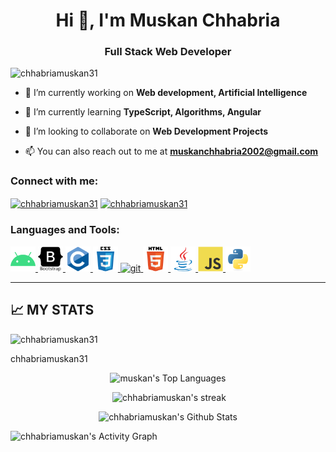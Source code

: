 
<!--
**chhabriamuskan31/chhabriamuskan31** is a ✨ _special_ ✨ repository because its `README.md` (this file) appears on your GitHub profile.

Here are some ideas to get you started:

- 🔭 I’m currently working on ...
- 🌱 I’m currently learning ...
- 👯 I’m looking to collaborate on ...
- 🤔 I’m looking for help with ...
- 💬 Ask me about ...
- 📫 How to reach me: ...
- 😄 Pronouns: ...
- ⚡ Fun fact: ...
-->
<h1 align="center">Hi 👋, I'm Muskan Chhabria</h1>
<h3 align="center">Full Stack Web Developer</h3>

<p align="left"> <img src="https://komarev.com/ghpvc/?username=chhabriamuskan31&label=Profile%20views&color=0e75b6&style=flat-square&label=PROFILE+VIEWS" alt="chhabriamuskan31" /> </p>

- 🔭 I’m currently working on **Web development, Artificial Intelligence**

- 🌱 I’m currently learning **TypeScript, Algorithms, Angular**

- 👯 I’m looking to collaborate on **Web Development Projects**

- 📫 You can also reach out to me at **muskanchhabria2002@gmail.com**

<h3 align="left">Connect with me:</h3>
<p align="left">
<a href="https://www.linkedin.com/in/muskan-chhabria-924747218/" target="blank"><img align="center" src="https://raw.githubusercontent.com/rahuldkjain/github-profile-readme-generator/master/src/images/icons/Social/linked-in-alt.svg" target="_blank"alt="chhabriamuskan31" height="30" width="40" /></a>
<a href="https://www.codingninjas.com/codestudio/profile/620836c2-2399-4d30-8e4c-2703f1ba09f9" target="blank"><img align="center" src="https://files.codingninjas.in/0000000000000723.jpg" alt="chhabriamuskan31" height="30" width="40" /></a>
</p>

<h3 align="left">Languages and Tools:</h3>
<p align="left"> <a href="https://developer.android.com" target="_blank" rel="noreferrer"> <img src="https://raw.githubusercontent.com/github/explore/80688e429a7d4ef2fca1e82350fe8e3517d3494d/topics/android/android.png" alt="android" width="40" height="40"/> </a> <a href="https://getbootstrap.com" target="_blank" rel="noreferrer"> <img src="https://raw.githubusercontent.com/devicons/devicon/master/icons/bootstrap/bootstrap-plain-wordmark.svg" alt="bootstrap" width="40" height="40"/> </a> <a href="https://www.cprogramming.com/" target="_blank" rel="noreferrer"> <img src="https://raw.githubusercontent.com/devicons/devicon/master/icons/c/c-original.svg" alt="c" width="40" height="40"/> </a> <a href="https://www.w3schools.com/css/" target="_blank" rel="noreferrer"> <img src="https://raw.githubusercontent.com/devicons/devicon/master/icons/css3/css3-original-wordmark.svg" alt="css3" width="40" height="40"/> </a> <a href="https://git-scm.com/" target="_blank" rel="noreferrer"> <img src="https://www.vectorlogo.zone/logos/git-scm/git-scm-icon.svg" alt="git" width="40" height="40"/> </a> <a href="https://www.w3.org/html/" target="_blank" rel="noreferrer"> <img src="https://raw.githubusercontent.com/devicons/devicon/master/icons/html5/html5-original-wordmark.svg" alt="html5" width="40" height="40"/> </a> <a href="https://www.java.com" target="_blank" rel="noreferrer"> <img src="https://raw.githubusercontent.com/devicons/devicon/master/icons/java/java-original.svg" alt="java" width="40" height="40"/> </a> <a href="https://developer.mozilla.org/en-US/docs/Web/JavaScript" target="_blank" rel="noreferrer"> <img src="https://raw.githubusercontent.com/devicons/devicon/master/icons/javascript/javascript-original.svg" alt="javascript" width="40" height="40"/> </a> <a href="https://www.python.org" target="_blank" rel="noreferrer"> <img src="https://raw.githubusercontent.com/devicons/devicon/master/icons/python/python-original.svg" alt="python" width="40" height="40"/> </a> </p>


___________________________________________________________________________________________________________________________________________________________________

## 📈 MY STATS

<p align="left"> <img src="https://komarev.com/ghpvc/?username=chhabriamuskan31&label=Profile%20views&color=0e75b6&style=flat-square&label=PROFILE+VIEWS" alt="chhabriamuskan31" /></p>
<p>chhabriamuskan31</p>

<p align="center"><img alt="muskan's Top Languages" src="https://github-readme-stats.vercel.app/api/top-langs/?username=chhabriamuskan31&langs_count=6&count_private=true&layout=compact&theme=react&hide_border=true&bg_color=0D1117" /></p>

<p align="center">&nbsp;<img alt="chhabriamuskan's streak" src="https://github-readme-streak-stats.herokuapp.com/?user=chhabriamuskan31&theme=react&hide_border=true&stroke=0000&background=0D1117"/></p>

<p align="center"><img alt="chhabriamuskan's Github Stats" src="https://github-readme-stats.vercel.app/api?username=chhabriamuskan31&show_icons=true&count_private=true&theme=react&hide_border=true&bg_color=0D1117" /></p>

<img alt="chhabriamuskan's Activity Graph" src="https://activity-graph.herokuapp.com/graph?username=chhabriamuskan31&bg_color=0D1117&color=5BCDEC&line=5BCDEC&point=FFFFFF&hide_border=true"/>
